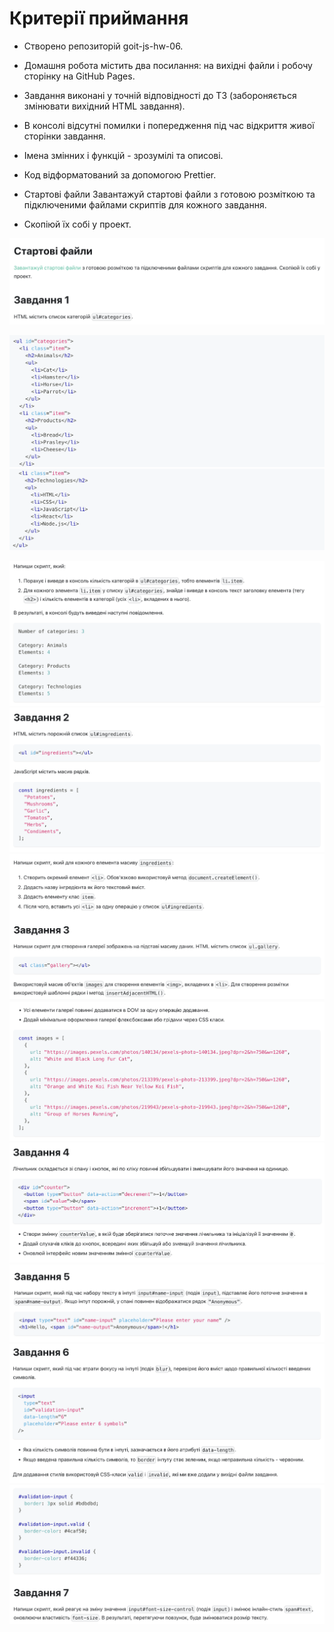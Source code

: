 # Критерії приймання

- Створено репозиторій goit-js-hw-06.

- Домашня робота містить два посилання: на вихідні файли і робочу сторінку на
  GitHub Pages.

- Завдання виконані у точній відповідності до ТЗ (забороняється змінювати
  вихідний HTML завдання).

- В консолі відсутні помилки і попередження під час відкриття живої сторінки
  завдання.

- Імена змінних і функцій - зрозумілі та описові.

- Код відформатований за допомогою Prettier.

- Стартові файли Завантажуй стартові файли з готовою розміткою та підключеними
  файлами скриптів для кожного завдання.

- Скопіюй їх собі у проект.

![GitHub actions settings](./assets/text-1.png)

![GitHub actions settings](./assets/text-2.png)
![GitHub actions settings](./assets/text-3.png)

![GitHub actions settings](./assets/text-4.png)
![GitHub actions settings](./assets/text-5.png)
![GitHub actions settings](./assets/text-6.png)
![GitHub actions settings](./assets/text-7.png)
![GitHub actions settings](./assets/text-8.png)
![GitHub actions settings](./assets/text-9.png)
![GitHub actions settings](./assets/text-10.png)
![GitHub actions settings](./assets/text-11.png)
